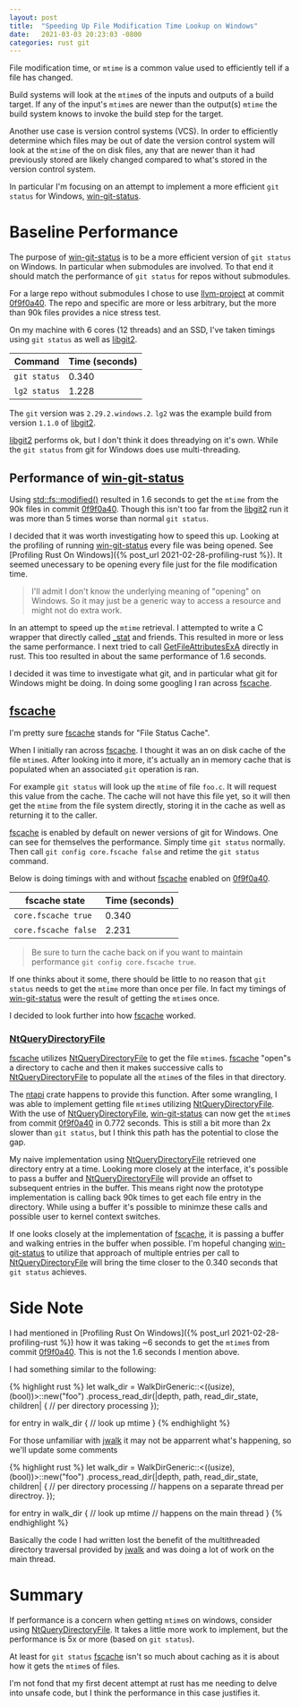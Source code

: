 ```yaml
---
layout: post
title:  "Speeding Up File Modification Time Lookup on Windows"
date:   2021-03-03 20:23:03 -0800
categories: rust git
---
```


File modification time, or `mtime` is a common value used to efficiently tell
if a file has changed. 

Build systems will look at the `mtime`s of the inputs and outputs of a build
target. If any of the input's `mtime`s are newer than the output(s) `mtime`
the build system knows to invoke the build step for the target.

Another use case is version control systems (VCS). In order to efficiently
determine which files may be out of date the version control system will look
at the `mtime` of the on disk files, any that are newer than it had
previously stored are likely changed compared to what's stored in the version
control system.

In particular I'm focusing on an attempt to implement a more efficient `git
status` for Windows, [win-git-status].

Baseline Performance
====================

The purpose of [win-git-status] is to be a more efficient version of 
`git status` on Windows. In particular when submodules are involved. To that
end it should match the performance of `git status` for repos without submodules.

For a large repo without submodules I chose to use [llvm-project] at commit
[0f9f0a40]. The repo and specific are more or less arbitrary, but the more
than 90k files provides a nice stress test.

On my machine with 6 cores (12 threads) and an SSD, I've taken timings using
`git status` as well as [libgit2].

| Command | Time (seconds) |
| ------- | ---- |
| `git status` | 0.340 |
| `lg2 status` | 1.228 |

The `git` version was `2.29.2.windows.2`. `lg2` was the example build from
version `1.1.0` of [libgit2].

[libgit2] performs ok, but I don't think it does threadying on it's own.
While the `git status` from git for Windows does use multi-threading.

Performance of [win-git-status]
-------------------------------

Using [std::fs::modified()][modified] resulted in 1.6 seconds to get the
`mtime` from the 90k files in commit [0f9f0a40]. Though this isn't too
far from the [libgit2] run it was more than 5 times worse than normal `git
status`.

I decided that it was worth investigating how to speed this up. Looking at
the profiling of running [win-git-status] every file was being opened.  See 
[Profiling Rust On Windows]({% post_url 2021-02-28-profiling-rust %}). It
seemed unecessary to be opening every file just for the file modification
time.  

> I'll admit I don't know the underlying meaning of "opening" on Windows. So
> it may just be a generic way to access a resource and might not do extra
> work.

In an attempt to speed up the `mtime` retrieval. I attempted to write a C
wrapper that directly called [_stat] and friends. This resulted in more or
less the same performance. I next tried to call [GetFileAttributesExA]
directly in rust. This too resulted in about the same performance of 1.6
seconds.

I decided it was time to investigate what git, and in particular what git for
Windows might be doing. In doing some googling I ran across [fscache].

[fscache]
---------

I'm pretty sure [fscache] stands for "File Status Cache". 

When I initially ran across [fscache]. I thought it was an on disk cache of
the file `mtime`s. After looking into it more, it's actually an in memory
cache that is populated when an associated `git` operation is ran.

For example `git status` will look up the `mtime` of file `foo.c`. It will
request this value from the cache. The cache will not have this file yet, so
it will then get the `mtime` from the file system directly, storing it in the
cache as well as returning it to the caller.

[fscache] is enabled by default on newer versions of git for Windows. One can
see for themselves the performance. Simply time `git status`
normally. Then call `git config core.fscache false` and retime the `git
status` command.

Below is doing timings with and without [fscache] enabled on [0f9f0a40].

| fscache state | Time (seconds) |
| ------- | ---- |
| `core.fscache true` | 0.340 |
| `core.fscache false` | 2.231 |

> Be sure to turn the cache back on if you want to maintain performance 
> `git config core.fscache true`.

If one thinks about it some, there should be little to no reason that 
`git status` needs to get the `mtime` more than once per file. In fact my
timings of [win-git-status] were the result of getting the `mtime`s once.

I decided to look further into how [fscache] worked.

### [NtQueryDirectoryFile]

[fscache] utilizes [NtQueryDirectoryFile] to get the file `mtime`s. [fscache]
"open"s a directory to cache and then it makes successive calls to
[NtQueryDirectoryFile] to populate all the `mtime`s of the files in that
directory. 

The [ntapi] crate happens to provide this function. After some wrangling, I
was able to implement getting file `mtime`s utilizing [NtQueryDirectoryFile].
With the use of [NtQueryDirectoryFile], [win-git-status] can now get the
`mtime`s from commit [0f9f0a40] in 0.772 seconds. This is still a bit more
than 2x slower than `git status`, but I think this path has the potential to
close the gap.

My naive implementation using [NtQueryDirectoryFile] retrieved one directory
entry at a time. Looking more closely at the interface, it's possible to pass
a buffer and [NtQueryDirectoryFile] will provide an offset to subsequent
entries in the buffer. This means right now the prototype implementation is
calling back 90k times to get each file entry in the directory. While using a
buffer it's possible to minimze these calls and possible user to kernel
context switches.

If one looks closely at the implementation of [fscache], it is passing a
buffer and walking entries in the buffer when possible. I'm hopeful changing
[win-git-status] to utilize that approach of multiple entries per call to
[NtQueryDirectoryFile] will bring the time closer to the 0.340 seconds that
`git status` achieves.

Side Note
=========

I had mentioned in 
[Profiling Rust On Windows]({% post_url 2021-02-28-profiling-rust %}) 
how it was taking ~6 seconds to get the `mtime`s from commit [0f9f0a40]. This
is not the 1.6 seconds I mention above.

I had something similar to the following:

{% highlight rust %}
let walk_dir = WalkDirGeneric::<((usize),(bool))>::new("foo")
    .process_read_dir(|depth, path, read_dir_state, children| {
        // per directory processing
    });

for entry in walk_dir {
    // look up mtime
}
{% endhighlight %}

For those unfamiliar with [jwalk] it may not be apparrent what's happening,
so we'll update some comments

{% highlight rust %}
let walk_dir = WalkDirGeneric::<((usize),(bool))>::new("foo")
    .process_read_dir(|depth, path, read_dir_state, children| {
        // per directory processing
        // happens on a separate thread per directroy.
    });

for entry in walk_dir {
    // look up mtime
    // happens on the main thread
}
{% endhighlight %}

Basically the code I had written lost the benefit of the multithreaded
directory traversal provided by [jwalk] and was doing a lot of work on the
main thread.

Summary
=======

If performance is a concern when getting `mtime`s on windows, consider using
[NtQueryDirectoryFile]. It takes a little more work to implement, but the
performance is 5x or more (based on `git status`).

At least for `git status` [fscache] isn't so much about caching as it is
about how it gets the `mtime`s of files.

I'm not fond that my first decent attempt at rust has me needing to delve
into unsafe code, but I think the performance in this case justifies it.

[win-git-status]: https://github.com/speedyleion/win-git-status
[git-status]: https://git-scm.com/docs/git-status
[walkdir]: https://docs.rs/walkdir/2.3.1/walkdir/
[jwalk]: https://docs.rs/jwalk/0.6.0/jwalk/
[llvm-project]: https://github.com/llvm/llvm-project.git
[0f9f0a40]: https://github.com/llvm/llvm-project/commit/0f9f0a4046e11c2b4c130640f343e3b2b5db08c1
[libgit2]: https://libgit2.org
[WalkParallel]: https://docs.rs/ignore/0.4.17/ignore/struct.WalkParallel.html
[modified]: https://doc.rust-lang.org/std/fs/struct.Metadata.html#method.modified
[_stat]: https://docs.microsoft.com/en-us/cpp/c-runtime-library/reference/stat-functions?view=msvc-160
[GetFileAttributesExA]: https://docs.microsoft.com/en-us/windows/win32/api/fileapi/nf-fileapi-getfileattributesexa
[fscache]: https://github.com/git-for-windows/git/blob/main/compat/win32/fscache.c
[NtQueryDirectoryFile]: https://docs.microsoft.com/en-us/windows-hardware/drivers/ddi/ntifs/nf-ntifs-ntquerydirectoryfile
[ntapi]: https://docs.rs/ntapi/0.3.6/ntapi/